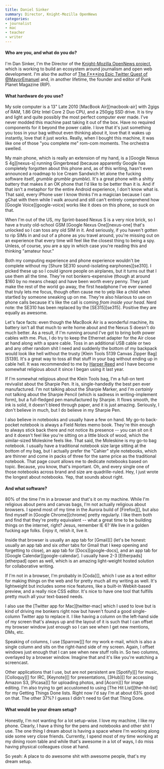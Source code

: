 ```yaml
---
title: Daniel Sinker
summary: Director, Knight-Mozilla OpenNews
categories:
- journalist
- mac
- teacher
- writer
---
```


#### Who are you, and what do you do?

I'm Dan Sinker, I'm the Director of the [Knight-Mozilla OpenNews project](http://mozillaopennews.org/ "A hacker-journalist project."), which is working to build an ecosystem around journalism and open web development. I'm also the author of [The F\*\*\*ing Epic Twitter Quest of @MayorEmanuel](http://www.quaxelrod.com/ "An epic Twitter tale.") and, in another lifetime, the founder and editor of Punk Planet Magazine (RIP).

#### What hardware do you use?

My sole computer is a 13" Late 2010 [MacBook Air][macbook-air] with 2gigs of RAM, 1.86 GHz Intel Core 2 Duo CPU, and a 250gig SSD drive. It is tiny and light and quite possibly the most perfect computer ever made. I've never modded this machine past taking it out of the box. Have no required components for it beyond the power cable. I love that it's just something you toss in your bag without even thinking about it, love that it wakes up instantly, love that it just works. Really, when I bought this machine, it was like one of those "you complete me" rom-com moments. The orchestra swelled. 

My main phone, which is really an extension of my hand, is a [Google Nexus S 4g][nexus-s] running Gingerbread (because apparently Google has completely forgotten about this phone and, as of this writing, hasn't even announced a roadmap to Ice Cream Sandwich let alone the fucking software itself, *grumble grumble grumble*). It's a great phone with a shitty battery that makes it an OK phone that I'd like to be better than it is. And if that isn't a metaphor for the entire Android experience, I don't know what is. That said, every iPhone user I know thinks I'm a magician because I can gChat with them while I walk around and still can't entirely comprehend how [Google Voice][google-voice] works like it does on this phone, so suck on that.

When I'm out of the US, my Sprint-based Nexus S is a very nice brick, so I have a trusty old-school GSM [Google Nexus One][nexus-one] that's unlocked so I can toss any old SIM in it. And seriously, if you haven't gotten to rip SIMs in and out of a phone as you travel around, you're missing out on an experience that every time will feel like the closest thing to being a spy. Unless, of course, you are a spy in which case you're reading this and thinking "amateur hour."

Both my computing experience and phone experience wouldn't be complete without my [Shure SE310 sound-isolating earphones][se310]. I picked these up so I could ignore people on airplanes, but it turns out that I use them all the time. They're not bonkers-expensive (though at around $160 by no means cheap) and have been worth every penny. They just make the rest of the world go away, the first headphone I've ever owned that truly lets me focus, though often cause me to yelp like a child when startled by someone sneaking up on me. They're also hilarious to use on phone calls because it's like the call is coming *from inside your head*. Nerd note: the SE310 has been replaced by the [SE315][se315]. Positive they are equally as awesome.

Let's face facts: even though the MacBook Air is a wonderful machine, its battery isn't all that much to write home about and the Nexus S doesn't do much better. As a result, if I'm running around I've got to bring both power cables with me. Plus, I do try to keep the Ethernet adapter for the Air close at hand along with a spare cable. Toss in an additional USB cable or two and any other random shit I need and suddenly the bottom of my backpack would look like hell without the trusty [Klein Tools 5139 Canvas Zipper Bag][5139]. It's a great way to toss all that stuff in your bag without ending up in cable hell. It was recommended to me by [Harper Reed](http://harper.reed.usesthis.com/ "An interview with Harper on this very site.") and I have become somewhat religious about it since I began using it last year. 

If I'm somewhat religious about the Klein Tools bag, I'm a full-on tent revivalist about the Sharpie Pen. It is, single-handedly the best pen ever manufactured. I'm not talking about the Sharpie Marker, and I'm *certainly* not talking about the Sharpie Pencil (which is sadness in writing-implement form), but a full-fledged pen manufactured by Sharpie. It flows smooth, the ink is solid, it doesn't bleed through paper, and it is just amazing. Seriously, I don't believe in much, but I do believe in my Sharpie Pen.

I also believe in notebooks and usually have a few on hand. My go-to back-pocket notebook is always a Field Notes memo book. They're thin enough to always stick back there and not notice its presence -- you can sit on it and it doesn't feel like you're sitting on a little block of wood, which the similar-sized Moleskine feels like. That said, the Moleskine is my go-to bag notebook. I usually have a traditional notebook size large sitting at the bottom of my bag, but I actually prefer the "Cahier" style notebooks, which are thinner and come in packs of three for the same price as the traditional notebook. That page count allows me to dedicate notebooks based on topic. Because, you know, that's important. Oh, and every single one of those notebooks across brand and size are quadrille-ruled. Hey, I just wrote the longest about notebooks. Yep, that sounds about right.

#### And what software?

80% of the time I'm in a browser and that's it on my machine. While I'm religious about pens and canvas bags, I'm not actually religious about browsers. I spend most of my time in the Aurora build of [Firefox][], but also find myself in [Google Chrome][chrome] pretty regularly. I like them both and find that they're pretty equivalent -- what a great time to be building things on the internet, right? Jesus, remember IE 6? We live in a golden fucking age folks. Enjoy it, relish it, live it.

Inside that browser is usually an app tab for [Gmail][] (let's be honest: usually an app tab and six *other* tabs for Gmail that I keep opening and forgetting to close), an app tab for [Docs][google-docs], and an app tab for [Google Calendar][google-calendar]. I usually have 2-3 [Etherpads][etherpad] open as well, which is an amazing light-weight hosted solution for collaborative writing.

If I'm not in a browser, I'm probably in [Coda][], which I use as a text editor for making things on the web and for pretty much all my writing as well. It's lightweight but includes some nice features, like a built-in Webkit-based preview, and a really nice CSS editor. It's nice to have one tool that fulfills pretty much all your text-based needs. 

I also use the [Twitter app for Mac][twitter-mac] which I used to love but is kind of driving me bonkers right now but haven't found a good single-column Twitter app to replace it. I like having a column on the left-hand side of my screen that's always up and the layout of it is such that I can offset my browser window just enough so I can see when I get new mentions, DMs, etc. 

Speaking of columns, I use [Sparrow][] for my work e-mail, which is also a single column and sits on the right-hand side of my screen. Again, I offset windows just enough that I can see when new stuff rolls in. So two columns, overlayed by a browser window. Imagine that and it's like you're watching a screencast.

Other applications that I use, but are not persistent are [Spotify][] for music, [Colloquy][] for IRC, [Keynote][] for presentations, [3Hub][] for accessing Amazon S3, [Picasa][] for uploading photos, and [Acorn][] for image editing. I'm also trying to get accustomed to using [The Hit List][the-hit-list] for my Getting Things Done lists. Right now I'd say I'm at about 63% good on that. The other 37%? I guess I didn't need to Get that Thing Done.

#### What would be your dream setup?

Honestly, I'm not wanting for a lot setup-wise. I love my machine, I like my phone. Clearly, I have a thing for the pens and notebooks and other shit I use. The one thing I dream about is having a space where I'm working along side some very close friends. Currently, I spend most of my time working at my dining room table and while that's awesome in a lot of ways, I do miss having physical colleagues close at hand. 

So yeah: A place to do awesome shit with awesome people, that's my dream setup.